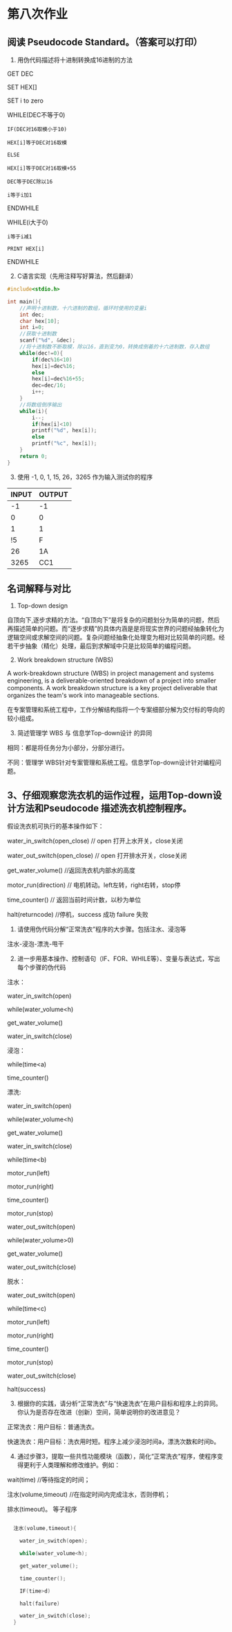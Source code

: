 # 第八次作业

## 阅读 Pseudocode Standard。（答案可以打印）

1. 用伪代码描述将十进制转换成16进制的方法

GET DEC

SET HEX[]

SET i to zero

WHILE(DEC不等于0)

    IF(DEC对16取模小于10)

    HEX[i]等于DEC对16取模

    ELSE

    HEX[i]等于DEC对16取模+55

    DEC等于DEC除以16

    i等于i加1

ENDWHILE

WHILE(i大于0)

    i等于i减1

    PRINT HEX[i]

ENDWHILE

2. C语言实现（先用注释写好算法，然后翻译）

```c
#include<stdio.h>

int main(){
	//声明十进制数，十六进制的数组，循环时使用的变量i 
	int dec;
	char hex[10];
	int i=0;
	//获取十进制数
	scanf("%d", &dec);
	//将十进制数不断取模，除以16，直到变为0，转换成倒着的十六进制数，存入数组
	while(dec!=0){
		if(dec%16<10)
		hex[i]=dec%16;
		else
		hex[i]=dec%16+55;
		dec=dec/16;
		i++;
	} 
	//将数组倒序输出 
	while(i){
		i--;
		if(hex[i]<10)
		printf("%d", hex[i]);
		else
		printf("%c", hex[i]);
	}
	return 0;
} 
```

3. 使用 -1, 0, 1, 15, 26，3265 作为输入测试你的程序

|INPUT|OUTPUT|
|:----|----|
|-1|-1|
|0|0|
|1|1|
|!5|F|
|26|1A|
|3265|CC1|

## 名词解释与对比
1. Top-down design

自顶向下,逐步求精的方法。“自顶向下”是将复杂的问题划分为简单的问题，然后再描述简单的问题。而“逐步求精”的具体内涵是是将现实世界的问题经抽象转化为逻辑空间或求解空间的问题。复杂问题经抽象化处理变为相对比较简单的问题。经若干步抽象（精化）处理，最后到求解域中只是比较简单的编程问题。

2. Work breakdown structure (WBS)

A work-breakdown structure (WBS) in project management and systems engineering, is a deliverable-oriented breakdown of a project into smaller components. A work breakdown structure is a key project deliverable that organizes the team's work into manageable sections. 

在专案管理和系统工程中，工作分解结构指将一个专案细部分解为交付标的导向的较小组成。

3. 简述管理学 WBS 与 信息学Top-down设计 的异同

相同：都是将任务分为小部分，分部分进行。

不同：管理学 WBS针对专案管理和系统工程。信息学Top-down设计针对编程问题。

## 3、仔细观察您洗衣机的运作过程，运用Top-down设计方法和Pseudocode 描述洗衣机控制程序。

假设洗衣机可执行的基本操作如下：

water_in_switch(open_close) // open 打开上水开关，close关闭

water_out_switch(open_close) // open 打开排水开关，close关闭

get_water_volume() //返回洗衣机内部水的高度

motor_run(direction) // 电机转动。left左转，right右转，stop停

time_counter() // 返回当前时间计数，以秒为单位

halt(returncode) //停机，success 成功 failure 失败

1. 请使用伪代码分解“正常洗衣”程序的大步骤。包括注水、浸泡等

注水-浸泡-漂洗-甩干

2. 进一步用基本操作、控制语句（IF、FOR、WHILE等）、变量与表达式，写出每个步骤的伪代码

注水：

water_in_switch(open)

while(water_volume<h)

get_water_volume()

water_in_switch(close)

浸泡：

while(time<a)

time_counter()

漂洗:

water_in_switch(open)

while(water_volume<h)

get_water_volume()

water_in_switch(close)

while(time<b)

motor_run(left)

motor_run(right)

time_counter()

motor_run(stop)

water_out_switch(open)

while(water_volume>0)

get_water_volume()

water_out_switch(close)

脱水：

water_out_switch(open)

while(time<c)

motor_run(left)

motor_run(right)

time_counter()

motor_run(stop)

water_out_switch(close)

halt(success)

3. 根据你的实践，请分析“正常洗衣”与“快速洗衣”在用户目标和程序上的异同。你认为是否存在改进（创新）空间，简单说明你的改进意见？

正常洗衣：用户目标：普通洗衣。

快速洗衣：用户目标：洗衣用时短。程序上减少浸泡时间a，漂洗次数和时间b。

4. 通过步骤3，提取一些共性功能模块（函数），简化“正常洗衣”程序，使程序变得更利于人类理解和修改维护。例如：

  wait(time) //等待指定的时间；

 注水(volume,timeout) //在指定时间内完成注水，否则停机；

  排水(timeout)。 等子程序

```c

  注水(volume,timeout){

	water_in_switch(open);

	while(water_volume<h);

	get_water_volume();

	time_counter();

	IF(time>d)

	halt(failure)

	water_in_switch(close);
  }

```

